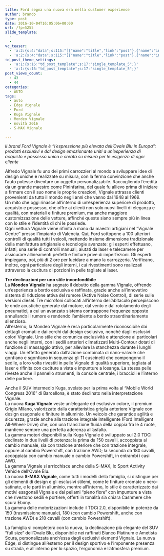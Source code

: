 ```yaml
---
title: Ford segna una nuova era nella customer experience
author: brando
type: post
date: 2016-10-04T16:05:06+00:00
url: /?p=5255
slide_template:
  - 
  - 
vc_teaser:
  - 'a:2:{s:4:"data";s:115:"[{"name":"title","link":"post"},{"name":"image","image":"featured","link":"none"},{"name":"text","mode":"excerpt"}]";s:7:"bgcolor";s:0:"";}'
  - 'a:2:{s:4:"data";s:115:"[{"name":"title","link":"post"},{"name":"image","image":"featured","link":"none"},{"name":"text","mode":"excerpt"}]";s:7:"bgcolor";s:0:"";}'
td_post_theme_settings:
  - 'a:1:{s:16:"td_post_template";s:17:"single_template_5";}'
  - 'a:1:{s:16:"td_post_template";s:17:"single_template_5";}'
post_views_count:
  - 43
  - 44
categories:
  - AUTO
tags:
  - auto
  - Edge Vignale
  - Ford
  - Kuga Vignale
  - Mondeo Vignale
  - novità 2016
  - S-MAX Vignale

---
```

_Il brand Ford Vignale è “l’espressione più elevata dell’Ovale Blu in Europa”: prodotti esclusivi e dal design emozionante uniti a un’esperienza di acquisto e possesso unica e creata su misura per le esigenze di ogni cliente_

Alfredo Vignale fu uno dei primi carrozzieri al mondo a sviluppare idee di design uniche e realizzate su misura, con la ferma convinzione che anche l’auto potesse diventare un oggetto personalizzabile. Raccogliendo l&#8217;eredità da un grande maestro come Pininfarina, del quale fu allievo prima di iniziare a firmare con il suo nome le proprie creazioni, Vignale attrasse clienti provenienti da tutto il mondo negli anni che vanno dal 1948 al 1969.  
Un mito che oggi rinasce all&#8217;interno di un’esperienza superiore di prodotto, acquisto e possesso, che offre ai clienti non solo nuovi livelli di eleganza e qualità, con materiali e finiture premium, ma anche maggiore customizzazione delle vetture, affinché queste siano sempre più in linea con lo stile e l’identità di chi le possiede.  
Ogni vettura Vignale viene rifinita a mano da maestri artigiani nel “Vignale Centre” presso l’impianto di Valencia. Qui, Ford sottopone a 100 ulteriori controlli di qualità tutti i veicoli, mettendo insieme dimensione tradizionale della manifattura artigianale e tecnologie avanzate: gli esperti effettuano, infatti, una serie di controlli manuali, aiutati da laser e telecamere per assicurare allineamenti perfetti e finiture prive di imperfezioni. Gli esperti impiegano, poi, più di 2 ore per lucidare a mano la carrozzeria. Verificano, inoltre, ogni particolare degli interni, i cui rivestimenti sono realizzati attraverso la cucitura di porzioni in pelle tagliate al laser.

**Tre declinazioni per uno stile inconfondibile**  
La **Mondeo Vignale** ha segnato il debutto della gamma Vignale, offrendo un’esperienza a bordo esclusiva e raffinata, grazie anche all’innovativo sistema di riduzione attiva del rumore (Active Noise Control), di serie sulle versioni diesel. Tre microfoni collocati all’interno dell’abitacolo percepiscono le onde acustiche generate dal motore, dal vento e dal rotolamento degli pneumatici, a cui un avanzato sistema contrappone frequenze opposte annullando il rumore e rendendo l’ambiente a bordo straordinariamente silenzioso.  
All’esterno, la Mondeo Vignale è resa particolarmente riconoscibile dai dettagli cromati e dai cerchi dal design esclusivo, nonché dagli esclusivi colori Vignale. Uno stile che comunica esclusività e attenzione ai particolari anche negli interni, con i sedili anteriori climatizzati Multi-Contour dotati di funzione di massaggio attivo, per alleviare la stanchezza durante i lunghi viaggi. Un effetto generato dall’azione combinata di nano-valvole che gonfiano e sgonfiano in sequenza gli 11 cuscinetti che compongono il sedile, a loro volta rivestiti in pelle Vignale di qualità superiore, tagliata al laser e rifinita con cuciture a vista e impunture a losanga. La stessa pelle riveste anche il pannello strumenti, la console centrale, i braccioli e l’interno delle portiere.

Anche il SUV intermedio Kuga, svelato per la prima volta al “Mobile World Congress 2016” di Barcellona, è stato declinato nella interpretazione Vignale.  
La nuova **Kuga Vignale** veste un&#8217;elegante ed esclusivo colore, il premium Grigio Milano, valorizzato dalla caratteristica griglia anteriore Vignale con design esagonale e finiture in alluminio. Un veicolo che garantice agilità e sicurezza, grazie anche alla trazione integrale intelligente (Ford Intelligent All-Wheel-Drive) che, con una transizione fluida della coppia fra le 4 ruote, mantiene sempre una perfetta aderenza all’asfalto.  
La gamma motori disponibili sulla Kuga Vignale è sviluppato sul 2.0 TDCi declinato in due livelli di potenza: la prima da 150 cavalli, accoppiata al cambio manuale, sia con trazione anteriore che con trazione integrale, oppure al cambio Powershift, con trazione AWD; la seconda da 180 cavalli, accoppiata con cambio manuale o cambio Powershift, in entrambi i casi AWD.  
La gamma Vignale si arricchisce anche della S-MAX, lo Sport Activity Vehicle dell’Ovale Blu.  
La nuova **S-MAX Vignale**, come tutti i modelli della famiglia, si distingue per gli elementi di design e gli esclusivi stilemi, come le finiture cromate o nero-satinate, e le parti in alluminio, mentre all’interno, lo stile è caratterizzato dai motivi esagonali Vignale e dai pellami “pieno fiore” con impunture a vista che rivestono sedili e portiere, offerti in tonalità sia chiara Cashmere che scura Ebony.  
La gamma delle motorizzazioni include il TDCi 2.0, disponibile in potenze da 150 (trasmissione manuale), 180 (con cambio Powershift, anche con trazione AWD) e 210 cavalli (con cambio Powershift).

La famiglia si completerà con la nuova, la declinazione più elegante del SUV “full size” dell’Ovale Blu, disponibile nei raffinati Bianco Platinum e Ametista Scura, personalizzata anch’essa dagli esclusivi elementi Vignale. La nuova Edge, si distingue all’esterno per il design sportivo e l’imponente presenza su strada, e all’interno per lo spazio, l’ergonomia e l’atmosfera premium.



&nbsp;